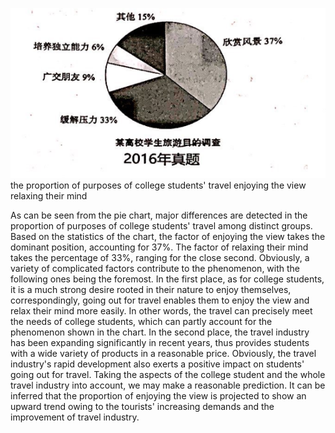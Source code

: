 ![avatar](../pic/2016.png)
the proportion of purposes of college students' travel
enjoying the view
relaxing their mind

   As can be seen from the pie chart, major differences are detected in the proportion of purposes of college students' travel among 
distinct groups. Based on the statistics of the chart, the factor of enjoying the view takes the dominant position, accounting for 37%. 
The factor of relaxing their mind takes the percentage of 33%, ranging for the close second. 
    Obviously, a variety of complicated factors contribute to the phenomenon, with the following ones being the foremost. In the first 
place, as for college students, it is a much strong desire rooted in their nature to enjoy themselves, correspondingly, going out for 
travel enables them to enjoy the view and relax their mind more easily. In other words, the travel can precisely meet the needs of 
college students, which can partly account for the phenomenon shown in the chart. In the second place, the travel industry has been 
expanding significantly in recent years, thus provides students with a wide variety of products in a reasonable price. Obviously, the 
travel industry's rapid development also exerts a positive impact on students' going out for travel.
   Taking the aspects of the college student and the whole travel industry into account, we may make a reasonable prediction. It can be 
inferred that the proportion of enjoying the view is projected to show an upward trend owing to the tourists' increasing demands and 
the improvement of travel industry.